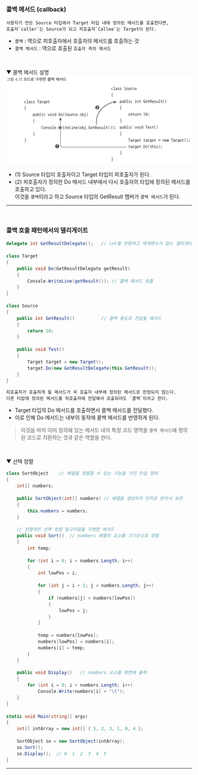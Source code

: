 ### 콜백 메서드 (callback)
```
사용자가 만든 Source 타입에서 Target 타입 내에 정의된 메서드를 호출한다면,    
호출자`caller`는 Source가 되고 피호출자`Callee`는 Target이 된다.
```
- `콜백` : 역으로 피호출자에서 호출자의 메서드를 호출하는 것
- `콜백 메서드` : 역으로 호출된 `호출자 측의 메서드`
<br>

▼ 콜백 메서드 설명    
<img src="./Images/4_12.png" width="700"/>

- (1) Source 타입이 호출자이고 Target 타입이 피호출자가 된다.
- (2) 피호출자가 정의한 Do 메서드 내부에서 다시 호출자의 타입에 정의된 메서드를 호출하고 있다.    
이것을 `콜백`이라고 하고 Source 타입의 GetResult 멤버가 `콜백 메서드`가 된다.

****
<br>

### 콜백 호출 패턴에서의 델리게이트
```csharp
delegate int GetResultDelegate();   // int를 반환하고 매개변수가 없는 델리게이트 타입 정의

class Target
{
    public void Do(GetResultDelegate getResult)
    {
        Console.WriteLine(getResult()); // 콜백 메서드 호출
    }
}

class Source
{
    public int GetResult()          // 콜백 용도로 전달될 메서드
    {
        return 10;
    }

    public void Test()
    {
        Target target = new Target();
        target.Do(new GetResultDelegate(this.GetResult));
    }
}
```
```
피호출자가 호출하게 될 메서드가 꼭 호출자 내부에 정의된 메서드로 한정되지 않는다.
다른 타압에 정의된 메서드를 피호출자에 전달해서 호출되어도 `콜백`이라고 한다.
```
- Target 타입의 Do 메서드를 호출하면서 콜백 메서드를 전달했다.
- 이로 인해 Do 메서드는 내부의 동작에 콜백 메서드를 반영하게 된다.
> 이것음 마치 이미 정의돼 있는 메서드 내의 특정 코드 영역을 `콜백 메서드`에 정의된 코드로 치환하는 것과 같은 역할을 한다.
<br>

▼ 선택 정렬
```csharp
class SortObject    // 배열을 정렬할 수 있는 기능을 가진 타입 정의
{
    int[] numbers;

    public SortObject(int[] numbers) // 배열을 생성자의 인자로 받아서 보관
    {
        this.numbers = numbers;
    }

    // 전형적인 선택 정렬 알고리즘을 구현한 메서드
    public void Sort()  // numbers 배열의 요소를 크기순으로 정렬
    {
        int temp;

        for (int i = 0; i < numbers.Length; i++)
        {
            int lowPos = i;

            for (int j = i + 1; j < numbers.Length; j++)
            {
                if (numbers[j] < numbers[lowPos])
                {
                    lowPos = j;
                }
            }

            temp = numbers[lowPos];
            numbers[lowPos] = numbers[i];
            numbers[i] = temp;
        }
    }

    public void Display()   // numbers 요소를 화면에 출력
    {
        for (int i = 0; i < numbers.Length; i++)
            Console.Write(numbers[i] + "\t");
    }
}

static void Main(string[] args)
{
    int[] intArray = new int[] { 5, 2, 3, 1, 0, 4 };

    SortObject so = new SortObject(intArray);
    so.Sort();
    so.Display();  // 0  1  2  3  4  5
}
```

****
<br>

